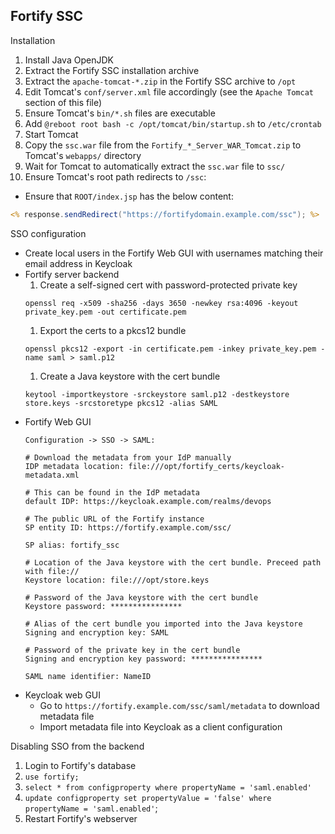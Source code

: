 ## Fortify SSC

Installation
1. Install Java OpenJDK
2. Extract the Fortify SSC installation archive
3. Extract the `apache-tomcat-*.zip` in the Fortify SSC archive to `/opt`
4. Edit Tomcat's `conf/server.xml` file accordingly (see the `Apache Tomcat` section of this file)
5. Ensure Tomcat's `bin/*.sh` files are executable
6. Add `@reboot root bash -c /opt/tomcat/bin/startup.sh` to `/etc/crontab`
7. Start Tomcat
8. Copy the `ssc.war` file from the `Fortify_*_Server_WAR_Tomcat.zip` to Tomcat's `webapps/` directory
9. Wait for Tomcat to automatically extract the `ssc.war` file to `ssc/`
10. Ensure Tomcat's root path redirects to `/ssc`:
  - Ensure that `ROOT/index.jsp` has the below content:
  ```jsp
  <% response.sendRedirect("https://fortifydomain.example.com/ssc"); %>
  ```

SSO configuration
- Create local users in the Fortify Web GUI with usernames matching their email address in Keycloak
- Fortify server backend
  1. Create a self-signed cert with password-protected private key
  ```
  openssl req -x509 -sha256 -days 3650 -newkey rsa:4096 -keyout private_key.pem -out certificate.pem
  ```
  1. Export the certs to a pkcs12 bundle
  ```
  openssl pkcs12 -export -in certificate.pem -inkey private_key.pem -name saml > saml.p12
  ```
  1. Create a Java keystore with the cert bundle
  ```
  keytool -importkeystore -srckeystore saml.p12 -destkeystore store.keys -srcstoretype pkcs12 -alias SAML
  ```
- Fortify Web GUI
  ```
  Configuration -> SSO -> SAML:

  # Download the metadata from your IdP manually
  IDP metadata location: file:///opt/fortify_certs/keycloak-metadata.xml

  # This can be found in the IdP metadata
  default IDP: https://keycloak.example.com/realms/devops

  # The public URL of the Fortify instance
  SP entity ID: https://fortify.example.com/ssc/

  SP alias: fortify_ssc

  # Location of the Java keystore with the cert bundle. Preceed path with file://
  Keystore location: file:///opt/store.keys

  # Password of the Java keystore with the cert bundle
  Keystore password: ****************

  # Alias of the cert bundle you imported into the Java keystore
  Signing and encryption key: SAML

  # Password of the private key in the cert bundle
  Signing and encryption key password: ****************

  SAML name identifier: NameID
  ```
- Keycloak web GUI
  - Go to `https://fortify.example.com/ssc/saml/metadata` to download metadata file
  - Import metadata file into Keycloak as a client configuration

Disabling SSO from the backend
1. Login to Fortify's database
2. `use fortify;`
3. `select * from configproperty where propertyName = 'saml.enabled'`
4. `update configproperty set propertyValue = 'false' where propertyName = 'saml.enabled'`;
5. Restart Fortify's webserver
